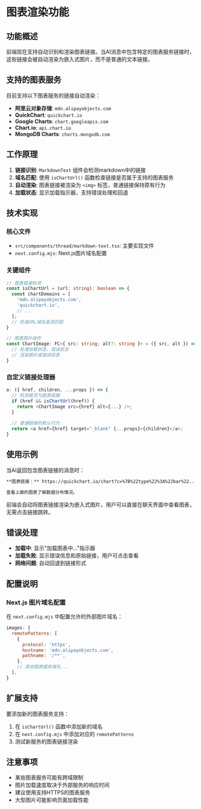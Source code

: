 # 图表渲染功能

## 功能概述

前端现在支持自动识别和渲染图表链接。当AI消息中包含特定的图表服务链接时，这些链接会被自动渲染为嵌入式图片，而不是普通的文本链接。

## 支持的图表服务

目前支持以下图表服务的链接自动渲染：

- **阿里云对象存储**: `mdn.alipayobjects.com`
- **QuickChart**: `quickchart.io`
- **Google Charts**: `chart.googleapis.com`
- **Chart.io**: `api.chart.io`
- **MongoDB Charts**: `charts.mongodb.com`

## 工作原理

1. **链接识别**: `MarkdownText` 组件会检测markdown中的链接
2. **域名匹配**: 使用 `isChartUrl()` 函数检查链接是否属于支持的图表服务
3. **自动渲染**: 图表链接被渲染为 `<img>` 标签，普通链接保持原有行为
4. **加载状态**: 显示加载指示器，支持错误处理和回退

## 技术实现

### 核心文件

- `src/components/thread/markdown-text.tsx`: 主要实现文件
- `next.config.mjs`: Next.js图片域名配置

### 关键组件

```typescript
// 图表链接检测
const isChartUrl = (url: string): boolean => {
  const chartDomains = [
    'mdn.alipayobjects.com',
    'quickchart.io',
    // ...
  ];
  // 检查URL域名是否匹配
}

// 图表图片组件
const ChartImage: FC<{ src: string; alt?: string }> = ({ src, alt }) => {
  // 处理加载状态、错误状态
  // 渲染图片或错误信息
}
```

### 自定义链接处理器

```typescript
a: ({ href, children, ...props }) => {
  // 检测是否为图表链接
  if (href && isChartUrl(href)) {
    return <ChartImage src={href} alt={...} />;
  }
  
  // 普通链接的默认行为
  return <a href={href} target="_blank" {...props}>{children}</a>;
}
```

## 使用示例

当AI返回包含图表链接的消息时：

```markdown
**图表链接：** https://quickchart.io/chart?c=%7B%22type%22%3A%22bar%22...

查看上面的图表了解数据分布情况。
```

前端会自动将图表链接渲染为嵌入式图片，用户可以直接在聊天界面中查看图表，无需点击链接跳转。

## 错误处理

- **加载中**: 显示"加载图表中..."指示器
- **加载失败**: 显示错误信息和原始链接，用户可点击查看
- **网络问题**: 自动回退到链接形式

## 配置说明

### Next.js 图片域名配置

在 `next.config.mjs` 中配置允许的外部图片域名：

```javascript
images: {
  remotePatterns: [
    {
      protocol: 'https',
      hostname: 'mdn.alipayobjects.com',
      pathname: '/**',
    },
    // 其他图表服务域名...
  ],
}
```

## 扩展支持

要添加新的图表服务支持：

1. 在 `isChartUrl()` 函数中添加新的域名
2. 在 `next.config.mjs` 中添加对应的 `remotePatterns`
3. 测试新服务的图表链接渲染

## 注意事项

- 某些图表服务可能有跨域限制
- 图片加载速度取决于外部服务的响应时间
- 建议使用支持HTTPS的图表服务
- 大型图片可能影响页面加载性能
